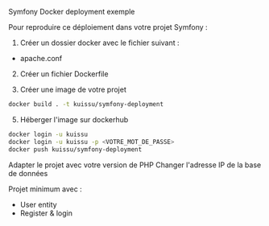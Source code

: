 Symfony Docker deployment exemple

Pour reproduire ce déploiement dans votre projet Symfony :
1. Créer un dossier docker avec le fichier suivant :
- apache.conf

2. Créer un fichier Dockerfile

4. Créer une image de votre projet
```bash
docker build . -t kuissu/symfony-deployment
```

5. Héberger l'image sur dockerhub
```bash
docker login -u kuissu
docker login -u kuissu -p <VOTRE_MOT_DE_PASSE>
docker push kuissu/symfony-deployment
```

Adapter le projet avec votre version de PHP
Changer l'adresse IP de la base de données

Projet minimum avec :
- User entity
- Register & login